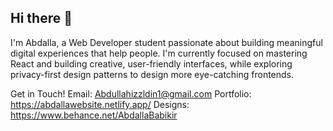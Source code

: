 ## Hi there 👋


I'm Abdalla, a Web Developer student passionate about building meaningful digital experiences that help people.
I'm currently focused on mastering React and building creative, user-friendly interfaces, while exploring privacy-first design patterns to design more eye-catching frontends.





Get in Touch! 
Email: Abdullahizzldin1@gmail.com
Portfolio: https://abdallawebsite.netlify.app/
Designs: https://www.behance.net/AbdallaBabikir

